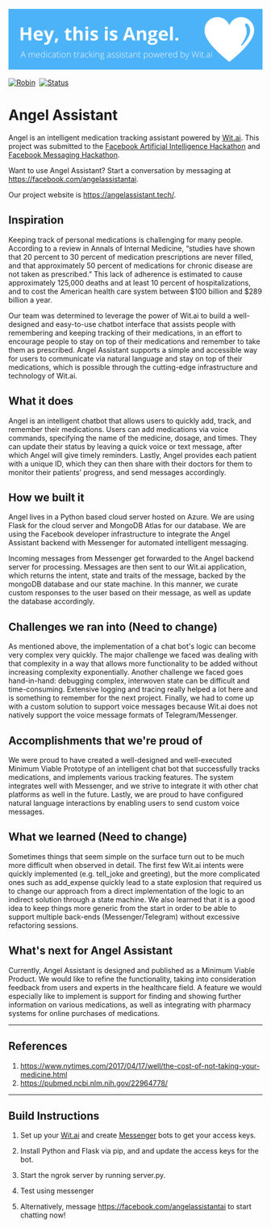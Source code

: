 ![](angel.png)

[![Robin](https://img.shields.io/badge/bot-angel-00B4FF.svg?style=for-the-badge)](https://robin.silentbyte.com)&nbsp;
[![Status](https://img.shields.io/badge/status-live-00B20E.svg?style=for-the-badge)](https://robin.silentbyte.com)&nbsp;

<!-- [![Donate](https://img.shields.io/badge/buy_me_coffee-donate-DFB217.svg?style=for-the-badge)](https://robin.silentbyte.com) -->

# Angel Assistant

Angel is an intelligent medication tracking assistant powered by [Wit.ai](https://wit.ai/). This project was submitted to the [Facebook Artificial Intelligence Hackathon](https://fbai2.devpost.com/) and [Facebook Messaging Hackathon](https://fbai2.devpost.com/).

Want to use Angel Assistant? Start a conversation by messaging at https://facebook.com/angelassistantai.

Our project website is https://angelassistant.tech/.

## Inspiration

Keeping track of personal medications is challenging for many people. According to a review in Annals of Internal Medicine, “studies have shown that 20 percent to 30 percent of medication prescriptions are never filled, and that approximately 50 percent of medications for chronic disease are not taken as prescribed.” This lack of adherence is estimated to cause approximately 125,000 deaths and at least 10 percent of hospitalizations, and to cost the American health care system between $100 billion and $289 billion a year.

Our team was determined to leverage the power of Wit.ai to build a well-designed and easy-to-use chatbot interface that assists people with remembering and keeping tracking of their medications, in an effort to encourage people to stay on top of their medications and remember to take them as prescribed. Angel Assistant supports a simple and accessible way for users to communicate via natural language and stay on top of their medications, which is possible through the cutting-edge infrastructure and technology of Wit.ai.

## What it does

Angel is an intelligent chatbot that allows users to quickly add, track, and remember their medications. Users can add medications via voice commands, specifying the name of the medicine, dosage, and times. They can update their status by leaving a quick voice or text message, after which Angel will give timely reminders. Lastly, Angel provides each patient with a unique ID, which they can then share with their doctors for them to monitor their patients’ progress, and send messages accordingly.

## How we built it

Angel lives in a Python based cloud server hosted on Azure. We are using Flask for the cloud server and MongoDB Atlas for our database. We are using the Facebook developer infrastructure to integrate the Angel Assistant backend with Messenger for automated intelligent messaging.

Incoming messages from Messenger get forwarded to the Angel backend server for processing. Messages are then sent to our Wit.ai application, which returns the intent, state and traits of the message, backed by the mongoDB database and our state machine. In this manner, we curate custom responses to the user based on their message, as well as update the database accordingly.

## Challenges we ran into (Need to change)

As mentioned above, the implementation of a chat bot's logic can become very complex very quickly. The major challenge we faced was dealing with that complexity in a way that allows more functionality to be added without increasing complexity exponentially. Another challenge we faced goes hand-in-hand: debugging complex, interwoven state can be difficult and time-consuming. Extensive logging and tracing really helped a lot here and is something to remember for the next project. Finally, we had to come up with a custom solution to support voice messages because Wit.ai does not natively support the voice message formats of Telegram/Messenger.

## Accomplishments that we're proud of

We were proud to have created a well-designed and well-executed Minimum Viable Prototype of an intelligent chat bot that successfully tracks medications, and implements various tracking features. The system integrates well with Messenger, and we strive to integrate it with other chat platforms as well in the future. Lastly, we are proud to have configured natural language interactions by enabling users to send custom voice messages.

## What we learned (Need to change)

Sometimes things that seem simple on the surface turn out to be much more difficult when observed in detail. The first few Wit.ai intents were quickly implemented (e.g. tell_joke and greeting), but the more complicated ones such as add_expense quickly lead to a state explosion that required us to change our approach from a direct implementation of the logic to an indirect solution through a state machine. We also learned that it is a good idea to keep things more generic from the start in order to be able to support multiple back-ends (Messenger/Telegram) without excessive refactoring sessions.

## What's next for Angel Assistant

Currently, Angel Assistant is designed and published as a Minimum Viable Product. We would like to refine the functionality, taking into consideration feedback from users and experts in the healthcare field. A feature we would especially like to implement is support for finding and showing further information on various medications, as well as integrating with pharmacy systems for online purchases of medications.

---

## References

1. https://www.nytimes.com/2017/04/17/well/the-cost-of-not-taking-your-medicine.html
2. https://pubmed.ncbi.nlm.nih.gov/22964778/

---

## Build Instructions

1. Set up your [Wit.ai](https://wit.ai/) and create [Messenger](https://developers.facebook.com/docs/messenger-platform/) bots to get your access keys.

2. Install Python and Flask via pip, and and update the access keys for the bot.

3. Start the ngrok server by running server.py.

4. Test using messenger

5. Alternatively, message https://facebook.com/angelassistantai to start chatting now!

